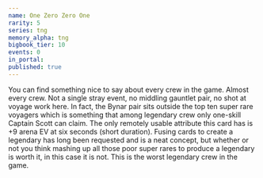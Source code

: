 ```yaml
---
name: One Zero Zero One
rarity: 5
series: tng
memory_alpha: tng
bigbook_tier: 10
events: 0
in_portal:
published: true
---
```


You can find something nice to say about every crew in the game. Almost every crew. Not a single stray event, no middling gauntlet pair, no shot at voyage work here. In fact, the Bynar pair sits outside the top ten super rare voyagers which is something that among legendary crew only one-skill Captain Scott can claim. The only remotely usable attribute this card has is +9 arena EV at six seconds (short duration). Fusing cards to create a legendary has long been requested and is a neat concept, but whether or not you think mashing up all those poor super rares to produce a legendary is worth it, in this case it is not. This is the worst legendary crew in the game.
